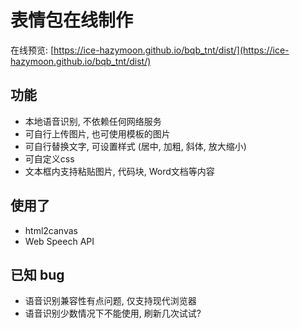 # 表情包在线制作

在线预览: [https://ice-hazymoon.github.io/bqb_tnt/dist/](https://ice-hazymoon.github.io/bqb_tnt/dist/)

## 功能

- 本地语音识别, 不依赖任何网络服务
- 可自行上传图片, 也可使用模板的图片
- 可自行替换文字, 可设置样式 (居中, 加粗, 斜体, 放大缩小)
- 可自定义css
- 文本框内支持粘贴图片, 代码块, Word文档等内容

## 使用了

- html2canvas
- Web Speech API

## 已知 bug

- 语音识别兼容性有点问题, 仅支持现代浏览器
- 语音识别少数情况下不能使用, 刷新几次试试?

